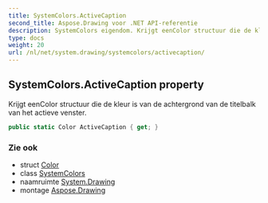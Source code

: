 ```yaml
---
title: SystemColors.ActiveCaption
second_title: Aspose.Drawing voor .NET API-referentie
description: SystemColors eigendom. Krijgt eenColor structuur die de kleur is van de achtergrond van de titelbalk van het actieve venster.
type: docs
weight: 20
url: /nl/net/system.drawing/systemcolors/activecaption/
---
```

## SystemColors.ActiveCaption property

Krijgt eenColor structuur die de kleur is van de achtergrond van de titelbalk van het actieve venster.

```csharp
public static Color ActiveCaption { get; }
```

### Zie ook

* struct [Color](../../color/)
* class [SystemColors](../)
* naamruimte [System.Drawing](../../systemcolors/)
* montage [Aspose.Drawing](../../../)


